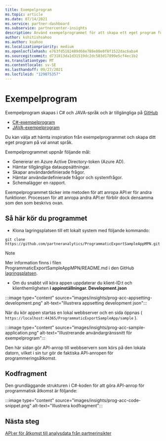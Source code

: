 ```yaml
---
title: Exempelprogram
ms.topic: article
ms.date: 07/14/2021
ms.service: partner-dashboard
ms.subservice: partnercenter-insights
description: Använd exempelprogrammet för att skapa ett eget program för att programmatiskt komma åt partnerinsiktsdata.
author: kshitishsahoo
ms.author: ksahoo
ms.localizationpriority: medium
ms.openlocfilehash: e763fd5182489d68e788e88e0f8f1522dac6aba4
ms.sourcegitcommit: d731813da1d31519dc2dc583d17899e5cf4ec1b2
ms.translationtype: MT
ms.contentlocale: sv-SE
ms.lasthandoff: 09/27/2021
ms.locfileid: "129075357"
---
```

# <a name="sample-application"></a>Exempelprogram

Exempelprogram skapas i C# och JAVA-språk och är tillgängliga på [GitHub](https://github.com/partneranalytics)

- [C#-exempelprogram](https://github.com/partneranalytics/ProgrammaticExportSampleAppMPN)
- [JAVA-exempelprogram](https://github.com/partneranalytics/ProgrammaticExportSampleAppMPN_Java)

Du kan välja att hämta inspiration från exempelprogrammet och skapa ditt eget program på val annat språk.

Exempelprogrammet uppnår följande mål:

- Genererar en Azure Active Directory-token (Azure AD).
- Hämtar tillgängliga datauppsättningar.
- Skapar användardefinierade frågor.
- Hämtar användardefinierade frågor och systemfrågor.
- Schemalägger en rapport.

Exempelprogrammet täcker inte metoden för att anropa API:er för andra funktioner. Processen för att anropa andra API:er förblir dock densamma som den som beskrivs ovan.

## <a name="how-to-run-the-application"></a>Så här kör du programmet

- Klona lagringsplatsen till ett lokalt system med följande kommando:

```cli
git clone https://github.com/partneranalytics/ProgrammaticExportSampleAppMPN.git
```

> [!Note]
> Mer information finns i filen ProgrammaticExportSampleAppMPN/README.md i den GitHub [lagringsplatsen](https://github.com/partneranalytics/ProgrammaticExportSampleAppMPN_Java).

- Om du snabbt vill köra appen uppdaterar du klient-ID:t och klienthemligheten **i appinställningar. Development.json**

:::image type="content" source="images/insights/prog-acc-appsetting-development.png" alt-text="Illustrera appsetting development json":::

När du kör appen startas en lokal webbserver och en sida öppnas ( `https://localhost:44365/ProgrammaticExportSampleApp/sample` ).
  
:::image type="content" source="images/insights/prog-acc-sample-application.png" alt-text="Illustrerande användargränssnitt för exempelprogram":::

Den här sidan gör API-anrop till webbservern som körs på den lokala datorn, vilket i sin tur gör de faktiska API-anropen för programmeringsåtkomst.

## <a name="code-snippets"></a>Kodfragment

Den grundläggande strukturen i C#-koden för att göra API-anrop för programmatisk åtkomst är följande:
 
:::image type="content" source="images/insights/prog-acc-code-snippet.png" alt-text="Illustrera kodfragment":::

## <a name="next-steps"></a>Nästa steg

[API:er för åtkomst till analysdata från partnerinsikter](insights-programmatic-analytics-available-api.md)
